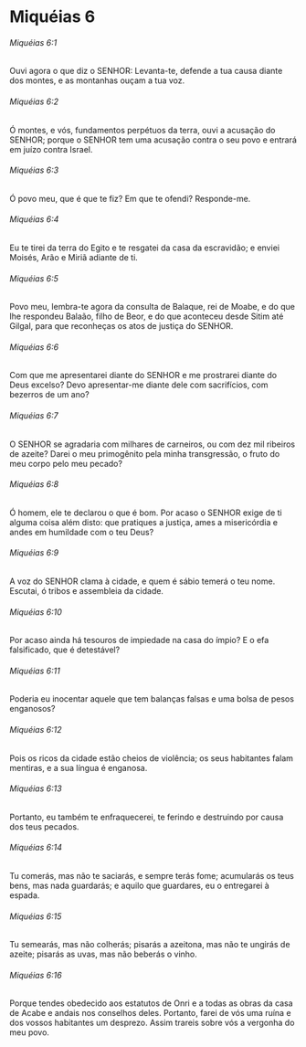 # Miquéias 6

###### Miquéias 6:1

Ouvi agora o que diz o SENHOR: Levanta-te, defende a tua causa diante dos montes, e as montanhas ouçam a tua voz.

###### Miquéias 6:2

Ó montes, e vós, fundamentos perpétuos da terra, ouvi a acusação do SENHOR; porque o SENHOR tem uma acusação contra o seu povo e entrará em juízo contra Israel.

###### Miquéias 6:3

Ó povo meu, que é que te fiz? Em que te ofendi? Responde-me.

###### Miquéias 6:4

Eu te tirei da terra do Egito e te resgatei da casa da escravidão; e enviei Moisés, Arão e Miriã adiante de ti.

###### Miquéias 6:5

Povo meu, lembra-te agora da consulta de Balaque, rei de Moabe, e do que lhe respondeu Balaão, filho de Beor, e do que aconteceu desde Sitim até Gilgal, para que reconheças os atos de justiça do SENHOR.

###### Miquéias 6:6

Com que me apresentarei diante do SENHOR e me prostrarei diante do Deus excelso? Devo apresentar-me diante dele com sacrifícios, com bezerros de um ano?

###### Miquéias 6:7

O SENHOR se agradaria com milhares de carneiros, ou com dez mil ribeiros de azeite? Darei o meu primogênito pela minha transgressão, o fruto do meu corpo pelo meu pecado?

###### Miquéias 6:8

Ó homem, ele te declarou o que é bom. Por acaso o SENHOR exige de ti alguma coisa além disto: que pratiques a justiça, ames a misericórdia e andes em humildade com o teu Deus?

###### Miquéias 6:9

A voz do SENHOR clama à cidade, e quem é sábio temerá o teu nome. Escutai, ó tribos e assembleia da cidade.

###### Miquéias 6:10

Por acaso ainda há tesouros de impiedade na casa do ímpio? E o efa falsificado, que é detestável?

###### Miquéias 6:11

Poderia eu inocentar aquele que tem balanças falsas e uma bolsa de pesos enganosos?

###### Miquéias 6:12

Pois os ricos da cidade estão cheios de violência; os seus habitantes falam mentiras, e a sua língua é enganosa.

###### Miquéias 6:13

Portanto, eu também te enfraquecerei, te ferindo e destruindo por causa dos teus pecados.

###### Miquéias 6:14

Tu comerás, mas não te saciarás, e sempre terás fome; acumularás os teus bens, mas nada guardarás; e aquilo que guardares, eu o entregarei à espada.

###### Miquéias 6:15

Tu semearás, mas não colherás; pisarás a azeitona, mas não te ungirás de azeite; pisarás as uvas, mas não beberás o vinho.

###### Miquéias 6:16

Porque tendes obedecido aos estatutos de Onri e a todas as obras da casa de Acabe e andais nos conselhos deles. Portanto, farei de vós uma ruína e dos vossos habitantes um desprezo. Assim trareis sobre vós a vergonha do meu povo.


